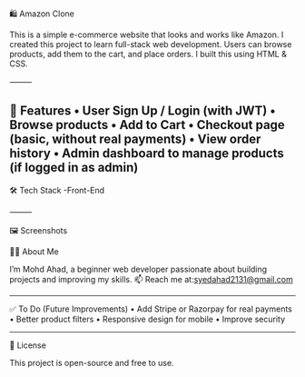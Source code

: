 🛍️ Amazon Clone

This is a simple e-commerce website that looks and works like Amazon. I created this project to learn full-stack web development. Users can browse products, add them to the cart, and place orders. I built this using HTML & CSS.

⸻

🚀 Features
	•	User Sign Up / Login (with JWT)
	•	Browse products
	•	Add to Cart
	•	Checkout page (basic, without real payments)
	•	View order history
	•	Admin dashboard to manage products (if logged in as admin)
-----

🛠️ Tech Stack
-Front-End

⸻

🖼️ Screenshots



🙋‍♂️ About Me

I’m Mohd Ahad, a beginner web developer passionate about building projects and improving my skills.
📫 Reach me at:syedahad2131@gmail.com

-----

✅ To Do (Future Improvements)
	•	Add Stripe or Razorpay for real payments
	•	Better product filters
	•	Responsive design for mobile
	•	Improve security

  -----

  📄 License

This project is open-source and free to use.
